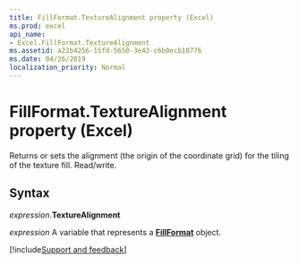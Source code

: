 ```yaml
---
title: FillFormat.TextureAlignment property (Excel)
ms.prod: excel
api_name:
- Excel.FillFormat.TextureAlignment
ms.assetid: a22b4256-15fd-5650-3e42-c6b0ecb10776
ms.date: 04/26/2019
localization_priority: Normal
---
```



# FillFormat.TextureAlignment property (Excel)

Returns or sets the alignment (the origin of the coordinate grid) for the tiling of the texture fill. Read/write.

## Syntax

_expression_.**TextureAlignment**

_expression_ A variable that represents a **[FillFormat](Excel.FillFormat.md)** object.



[!include[Support and feedback](~/includes/feedback-boilerplate.md)]